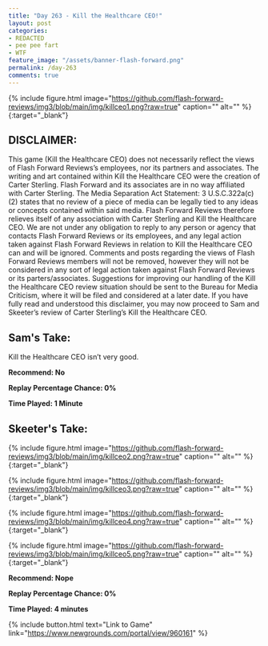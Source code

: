 ```yaml
---
title: "Day 263 - Kill the Healthcare CEO!"
layout: post
categories:
- REDACTED
- pee pee fart
- WTF
feature_image: "/assets/banner-flash-forward.png"
permalink: /day-263
comments: true
---
```


{% include figure.html image="https://github.com/flash-forward-reviews/img3/blob/main/img/killceo1.png?raw=true" caption="" alt="" %}{:target="_blank"}
 
## DISCLAIMER: 

This game (Kill the Healthcare CEO) does not necessarily reflect the views of Flash Forward Reviews’s employees, nor its partners and associates. The writing and art contained within Kill the Healthcare CEO were the creation of Carter Sterling. Flash Forward and its associates are in no way affiliated with Carter Sterling. The Media Separation Act Statement: 3 U.S.C.322a(c)(2) states that no review of a piece of media can be legally tied to any ideas or concepts contained within said media. Flash Forward Reviews therefore relieves itself of any association with Carter Sterling and Kill the Healthcare CEO. We are not under any obligation to reply to any person or agency that contacts Flash Forward Reviews or its employees, and any legal action taken against Flash Forward Reviews in relation to Kill the Healthcare CEO can and will be ignored. Comments and posts regarding the views of Flash Forward Reviews members will not be removed, however they will not be considered in any sort of legal action taken against Flash Forward Reviews or its parters/associates. Suggestions for improving our handling of the Kill the Healthcare CEO review situation should be sent to the Bureau for Media Criticism, where it will be filed and considered at a later date. If you have fully read and understood this disclaimer, you may now proceed to Sam and Skeeter’s review of Carter Sterling’s Kill the Healthcare CEO.

## Sam's Take:

Kill the Healthcare CEO isn’t very good.

**Recommend: No**

**Replay Percentage Chance: 0%**

**Time Played: 1 Minute**

## Skeeter's Take:

{% include figure.html image="https://github.com/flash-forward-reviews/img3/blob/main/img/killceo2.png?raw=true" caption="" alt="" %}{:target="_blank"}

{% include figure.html image="https://github.com/flash-forward-reviews/img3/blob/main/img/killceo3.png?raw=true" caption="" alt="" %}{:target="_blank"}

{% include figure.html image="https://github.com/flash-forward-reviews/img3/blob/main/img/killceo4.png?raw=true" caption="" alt="" %}{:target="_blank"}

{% include figure.html image="https://github.com/flash-forward-reviews/img3/blob/main/img/killceo5.png?raw=true" caption="" alt="" %}{:target="_blank"}

**Recommend: Nope**

**Replay Percentage Chance: 0%**

**Time Played: 4 minutes** 

{% include button.html text="Link to Game" link="https://www.newgrounds.com/portal/view/960161" %}